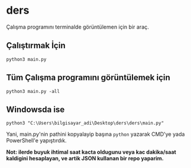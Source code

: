 # ders

Çalışma programını terminalde görüntülemen için bir araç.

<h2>Çalıştırmak İçin</h2>

```python3 main.py```

<h2>Tüm Çalışma programını görüntülemek için</h2>

```python3 main.py -all```

<h2>Windowsda ise</h2>

```python3 "C:\Users\bilgisayar_adi\Desktop\ders\ders\main.py"```

Yani, main.py'nin pathini kopyalayip başına ```python``` yazarak CMD'ye yada PowerShell'e yapıştırdık.

**Not: ilerde buyuk ihtimal saat kacta oldugunu veya kac dakika/saat kaldigini hesaplayan, ve artik JSON kullanan bir repo yaparim.**
